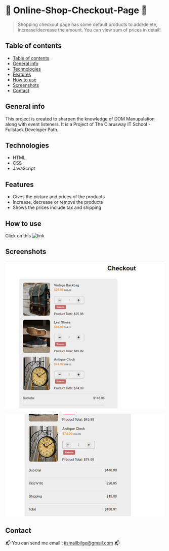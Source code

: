 #  :balloon: Online-Shop-Checkout-Page :balloon:
> Shopping checkout page has some default products to add/delete, increase/decrease the amount. You can view sum of prices in detail!

## Table of contents
  - [Table of contents](#table-of-contents)
  - [General info](#general-info)
  - [Technologies](#technologies)
  - [Features](#features)
  - [How to use](#how-to-use)
  - [Screenshots](#screenshots)
  - [Contact](#contact)

## General info
This project is created to sharpen the knowledge of DOM Manupulation along with event listeners. It is a Project of The Clarusway IT School - Fullstack Developer Path.

## Technologies
* HTML
* CSS
* JavaScript

## Features
* Gives the picture and prices of the products
* Increase, decrease or remove the products
* Shows the prices include tax and shipping

## How to use
Click on this ![link](https://i-bilge.github.io/Online-Shop-Checkout-Page/)



## Screenshots

![Example screenshot](./ReadmePhotos/1.PNG)

![Example screenshot](./ReadmePhotos/2.PNG)


## Contact
:mailbox_with_mail: You can send me email : iismailbilge@gmail.com :mailbox_with_mail:
